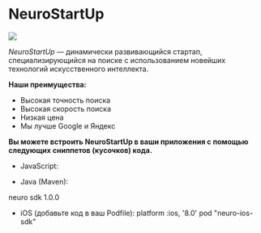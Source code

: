 # NeuroStartUp

![](logo.png)

*NeuroStartUp* — динамически развивающийся стартап, специализирующийся на поиске с использованием новейших технологий искусственного интеллекта.

**Наши преимущества:**
* Высокая точность поиска
* Высокая скорость поиска
* Низкая цена
* Мы лучше Google и Яндекс

**Вы можете встроить NeuroStartUp в ваши приложения с помощью следующих сниппетов (кусочков) кода.**

* JavaScript:
<script src="https://localhost/neuro.sdk.min.js"></script>

* Java (Maven):
<dependency>
  <groupId>neuro</groupId>
  <artifactId>sdk</artifactId>
  <version>1.0.0</version>
</dependency>

* iOS (добавьте код в ваш Podfile):
platform :ios, '8.0'
pod "neuro-ios-sdk"
